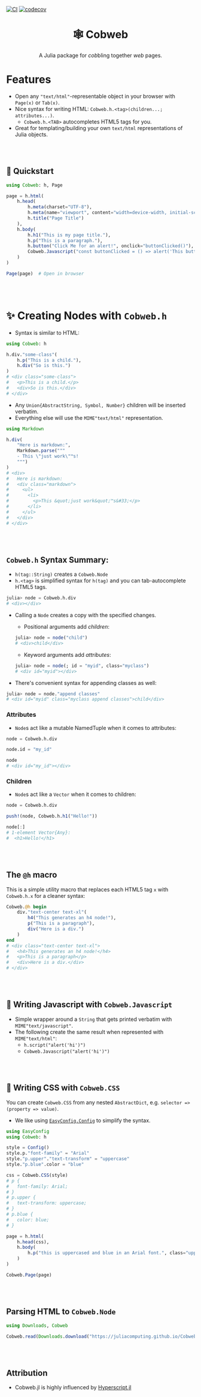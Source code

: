[![CI](https://github.com/JuliaComputing/Cobweb.jl/actions/workflows/CI.yml/badge.svg)](https://github.com/JuliaComputing/Cobweb.jl/actions/workflows/CI.yml)
[![codecov](https://codecov.io/gh/JuliaComputing/Cobweb.jl/branch/main/graph/badge.svg?token=yrcRI2ZETk)](https://codecov.io/gh/JuliaComputing/Cobweb.jl)

<h1 align="center">🕸️ Cobweb</h1>

<p align="center">A Julia package for <i>cob</i>bling together <i>web</i> pages.</p>

# Features

- Open any `"text/html"`-representable object in your browser with `Page(x)` or `Tab(x)`.
- Nice syntax for writing HTML: `Cobweb.h.<tag>(children...; attributes...)`.
    - `Cobweb.h.<TAB>` autocompletes HTML5 tags for you.
- Great for templating/building your own `text/html` representations of Julia objects.

<br><br>

## 🚀 Quickstart

```julia
using Cobweb: h, Page

page = h.html(
    h.head(
        h.meta(charset="UTF-8"),
        h.meta(name="viewport", content="width=device-width, initial-scale=1.0"),
        h.title("Page Title")
    ),
    h.body(
        h.h1("This is my page title."),
        h.p("This is a paragraph."),
        h.button("Click Me for an alert!", onclick="buttonClicked()"),
        Cobweb.Javascript("const buttonClicked = () => alert('This button was clicked!')"),
    )
)

Page(page)  # Open in browser
```

<br>
<br>

# ✨ Creating Nodes with `Cobweb.h`

- Syntax is similar to HTML:

```julia
using Cobweb: h

h.div."some-class"(
    h.p("This is a child."),
    h.div("So is this.")
)
# <div class="some-class">
#   <p>This is a child.</p>
#   <div>So is this.</div>
# </div>
```

- Any `Union{AbstractString, Symbol, Number}` children will be inserted verbatim.
- Everything else will use the `MIME"text/html"` representation.

```julia
using Markdown

h.div(
    "Here is markdown:",
    Markdown.parse("""
    - This \"just work\"™s!
    """)
)
# <div>
#   Here is markdown:
#   <div class="markdown">
#     <ul>
#       <li>
#         <p>This &quot;just work&quot;™s&#33;</p>
#       </li>
#     </ul>
#   </div>
# </div>
```


<br>
<br>

## `Cobweb.h` Syntax Summary:

- `h(tag::String)` creates a `Cobweb.Node`
- `h.<tag>` is simplified syntax for `h(tag)` and you can tab-autocomplete HTML5 tags.

```julia
julia> node = Cobweb.h.div
# <div></div>
```

- Calling a `Node` creates a copy with the specified changes.
    - Positional arguments add *children*:
    ```julia
    julia> node = node("child")
    # <div>child</div>
    ```
    - Keyword arguments add *attributes*:
    ```julia
    julia> node = node(; id = "myid", class="myclass")
    # <div id="myid"></div>
    ```

- There's convenient syntax for appending classes as well:
```julia
julia> node = node."append classes"
# <div id="myid" class="myclass append classes">child</div>
```


### Attributes

- `Node`s act like a mutable NamedTuple when it comes to attributes:
```julia
node = Cobweb.h.div

node.id = "my_id"

node
# <div id="my_id"></div>
```


### Children

- `Node`s act like a `Vector` when it comes to children:

```julia
node = Cobweb.h.div

push!(node, Cobweb.h.h1("Hello!"))

node[:]
# 1-element Vector{Any}:
#  <h1>Hello!</h1>
```

<br>
<br>

## The `@h` macro

This is a simple utility macro that replaces each HTML5 tag `x` with `Cobweb.h.x` for a cleaner syntax:

```julia
Cobweb.@h begin
    div."text-center text-xl"(
        h4("This generates an h4 node!"),
        p("This is a paragraph"),
        div("Here is a div.")
    )
end
# <div class="text-center text-xl">
#   <h4>This generates an h4 node!</h4>
#   <p>This is a paragraph</p>
#   <div>Here is a div.</div>
# </div>
```

<br>
<br>


## 📄 Writing Javascript with `Cobweb.Javascript`

- Simple wrapper around a `String` that gets printed verbatim with `MIME"text/javascript"`.
- The following create the same result when represented with `MIME"text/html"`:
    - `h.script("alert('hi')")`
    - `Cobweb.Javascript("alert('hi')")`

<br>
<br>

## 📄 Writing CSS with `Cobweb.CSS`

You can create `Cobweb.CSS` from any nested `AbstractDict`, e.g. `selector => (property => value)`.
- We like using [`EasyConfig.Config`](https://github.com/joshday/EasyConfig.jl) to simplify the syntax.

```julia
using EasyConfig
using Cobweb: h

style = Config()
style.p."font-family" = "Arial"
style."p.upper"."text-transform" = "uppercase"
style."p.blue".color = "blue"

css = Cobweb.CSS(style)
# p {
#   font-family: Arial;
# }
# p.upper {
#   text-transform: uppercase;
# }
# p.blue {
#   color: blue;
# }

page = h.html(
    h.head(css),
    h.body(
        h.p("this is uppercased and blue in an Arial font.", class="upper blue")
    )
)

Cobweb.Page(page)
```


<br>
<br>

## Parsing HTML to `Cobweb.Node`

```julia
using Downloads, Cobweb

Cobweb.read(Downloads.download("https://juliacomputing.github.io/Cobweb.jl/"))
```

<br>
<br>

## Attribution

- Cobweb.jl is highly influenced by [Hyperscript.jl](https://github.com/JuliaWeb/Hyperscript.jl)
